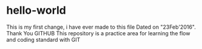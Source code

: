 # hello-world
This is my first change, i have ever made to this file Dated on "23Feb'2016". Thank You GITHUB
This repository is a practice area for learning the flow and coding standard with GIT
